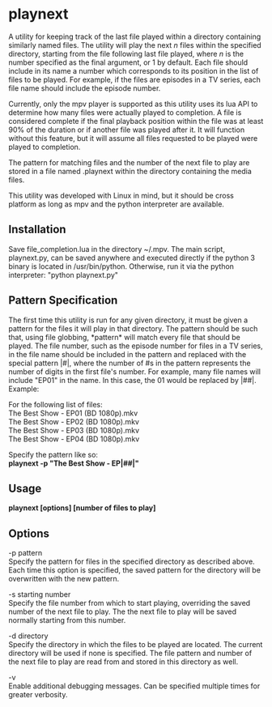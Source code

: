 playnext
========
A utility for keeping track of the last file played within a directory containing similarly named files. The utility will play the next *n* files within the specified directory, starting from the file following last file played, where *n* is the number specified as the final argument, or 1 by default. Each file should include in its name a number which corresponds to its position in the list of files to be played. For example, if the files are episodes in a TV series, each file name should include the episode number.

Currently, only the mpv player is supported as this utility uses its lua API to determine how many files were actually played to completion. A file is considered complete if the final playback position within the file was at least 90% of the duration or if another file was played after it. It will function without this feature, but it will assume all files requested to be played were played to completion. 

The pattern for matching files and the number of the next file to play are stored in a file named .playnext within the directory containing the media files.

This utility was developed with Linux in mind, but it should be cross platform as long as mpv and the python interpreter are available.

Installation
------------
Save file\_completion.lua in the directory ~/.mpv. The main script, playnext.py, can be saved anywhere and executed directly if the python 3 binary is located in /usr/bin/python. Otherwise, run it via the python interpreter: "python playnext.py"

Pattern Specification
---------------------
The first time this utility is run for any given directory, it must be given a pattern for the files it will play in that directory. The pattern should be such that, using file globbing, \*pattern\* will match every file that should be played. The file number, such as the episode number for files in a TV series, in the file name should be included in the pattern and replaced with the special pattern |#|, where the number of #s in the pattern represents the number of digits in the first file's number. For example, many file names will include "EP01" in the name. In this case, the 01 would be replaced by |##|. Example:

For the following list of files:  
The Best Show - EP01 (BD 1080p).mkv  
The Best Show - EP02 (BD 1080p).mkv  
The Best Show - EP03 (BD 1080p).mkv  
The Best Show - EP04 (BD 1080p).mkv  

Specify the pattern like so:  
**playnext -p "The Best Show - EP|##|"**

Usage
-----
**playnext [options] [number of files to play]**

Options
-------
-p pattern  
Specify the pattern for files in the specified directory as described above. Each time this option is specified, the saved pattern for the directory will be overwritten with the new pattern.

-s starting number  
Specify the file number from which to start playing, overriding the saved number of the next file to play. The the next file to play will be saved normally starting from this number.

-d directory  
Specify the directory in which the files to be played are located. The current directory will be used if none is specified. The file pattern and number of the next file to play are read from and stored in this directory as well.

-v  
Enable additional debugging messages. Can be specified multiple times for greater verbosity.
